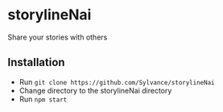 # storylineNai
Share your stories with others

## Installation
- Run `git clone https://github.com/Sylvance/storylineNai`
- Change directory to the storylineNai directory
- Run `npm start`
